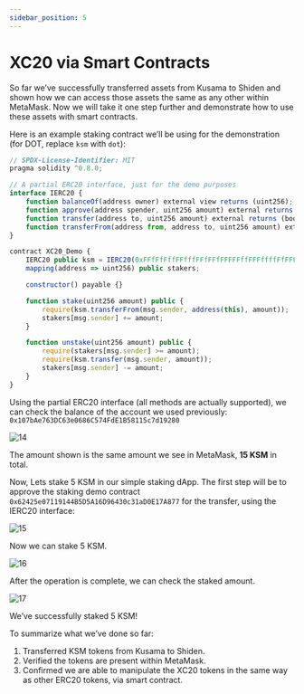 ```yaml
---
sidebar_position: 5
---
```


# XC20 via Smart Contracts

So far we’ve successfully transferred assets from Kusama to Shiden and shown how we can access those assets the same as any other within MetaMask. Now we will take it one step further and demonstrate how to use these assets with smart contracts.

Here is an example staking contract we’ll be using for the demonstration (for DOT, replace `ksm` with `dot`):

```js
// SPDX-License-Identifier: MIT
pragma solidity ^0.8.0;

// A partial ERC20 interface, just for the demo purposes
interface IERC20 {
    function balanceOf(address owner) external view returns (uint256);
    function approve(address spender, uint256 amount) external returns (bool);
    function transfer(address to, uint256 amount) external returns (bool);
    function transferFrom(address from, address to, uint256 amount) external returns (bool);
}

contract XC20_Demo {
    IERC20 public ksm = IERC20(0xFFfFfFffFFfffFFfFFfFFFFFffFFFffffFfFFFfF);
    mapping(address => uint256) public stakers;

    constructor() payable {}

    function stake(uint256 amount) public {
        require(ksm.transferFrom(msg.sender, address(this), amount));
        stakers[msg.sender] += amount;
    }

    function unstake(uint256 amount) public {
        require(stakers[msg.sender] >= amount);
        require(ksm.transfer(msg.sender, amount));
        stakers[msg.sender] -= amount;
    }
}
```

Using the partial ERC20 interface (all methods are actually supported), we can check the balance of the account we used previously: `0x107bAe763DC63e0686C574FdE1B58115c7d19280`

![14](img/14.png)

The amount shown is the same amount we see in MetaMask, **15 KSM** in total.

Now, Lets stake 5 KSM in our simple staking dApp. The first step will be to approve the staking demo contract `0x62425e07119144B5D5A16D96430c31aD0E17A877` for the transfer, using the IERC20 interface:

![15](img/15.png)

Now we can stake 5 KSM.

![16](img/16.png)

After the operation is complete, we can check the staked amount.

![17](img/17.png)

We’ve successfully staked 5 KSM!

To summarize what we’ve done so far:

1. Transferred KSM tokens from Kusama to Shiden.
2. Verified the tokens are present within MetaMask.
3. Confirmed we are able to manipulate the XC20 tokens in the same way as other ERC20 tokens, via smart contract.
